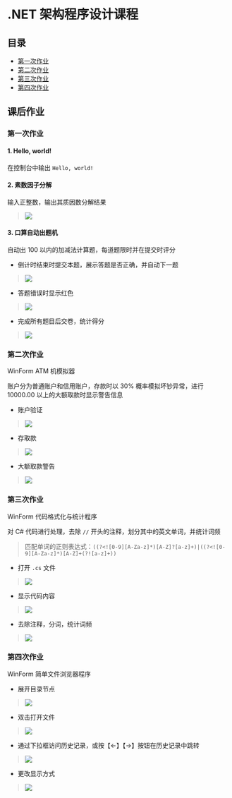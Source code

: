 # .NET 架构程序设计课程

## 目录
- [第一次作业](#第一次作业)
- [第二次作业](#第二次作业)
- [第三次作业](#第三次作业)
- [第四次作业](#第四次作业)

## 课后作业

### 第一次作业

#### 1. Hello, world!

在控制台中输出 `Hello, world!`

#### 2. 素数因子分解

输入正整数，输出其质因数分解结果

> ![](%E7%AC%AC%E4%B8%80%E6%AC%A1%E4%BD%9C%E4%B8%9A/%E8%BF%90%E8%A1%8C%E6%88%AA%E5%9B%BE/PrimeFactors-1.png)

#### 3. 口算自动出题机

自动出 100 以内的加减法计算题，每道题限时并在提交时评分

- 倒计时结束时提交本题，展示答题是否正确，并自动下一题

> ![](%E7%AC%AC%E4%B8%80%E6%AC%A1%E4%BD%9C%E4%B8%9A/%E8%BF%90%E8%A1%8C%E6%88%AA%E5%9B%BE/ProblemGenerator-1.png)

- 答题错误时显示红色

> ![](%E7%AC%AC%E4%B8%80%E6%AC%A1%E4%BD%9C%E4%B8%9A/%E8%BF%90%E8%A1%8C%E6%88%AA%E5%9B%BE/ProblemGenerator-2.png)

- 完成所有题目后交卷，统计得分

> ![](%E7%AC%AC%E4%B8%80%E6%AC%A1%E4%BD%9C%E4%B8%9A/%E8%BF%90%E8%A1%8C%E6%88%AA%E5%9B%BE/ProblemGenerator-3.png)

### 第二次作业

WinForm ATM 机模拟器

账户分为普通账户和信用账户，存款时以 30% 概率模拟坏钞异常，进行 10000.00 以上的大额取款时显示警告信息

- 账户验证

> ![](%E7%AC%AC%E4%BA%8C%E6%AC%A1%E4%BD%9C%E4%B8%9A/%E8%BF%90%E8%A1%8C%E6%88%AA%E5%9B%BE/1.png)

- 存取款

> ![](%E7%AC%AC%E4%BA%8C%E6%AC%A1%E4%BD%9C%E4%B8%9A/%E8%BF%90%E8%A1%8C%E6%88%AA%E5%9B%BE/2.png)

- 大额取款警告

> ![](%E7%AC%AC%E4%BA%8C%E6%AC%A1%E4%BD%9C%E4%B8%9A/%E8%BF%90%E8%A1%8C%E6%88%AA%E5%9B%BE/3.png)

### 第三次作业

WinForm 代码格式化与统计程序

对 C# 代码进行处理，去除 `//` 开头的注释，划分其中的英文单词，并统计词频

> 匹配单词的正则表达式：`((?<![0-9][A-Za-z]*)[A-Z]?[a-z]+)|((?<![0-9][A-Za-z]*)[A-Z]+(?![a-z]+))`

- 打开 `.cs` 文件

> ![](%E7%AC%AC%E4%B8%89%E6%AC%A1%E4%BD%9C%E4%B8%9A/%E8%BF%90%E8%A1%8C%E6%88%AA%E5%9B%BE/1.png)

- 显示代码内容

> ![](%E7%AC%AC%E4%B8%89%E6%AC%A1%E4%BD%9C%E4%B8%9A/%E8%BF%90%E8%A1%8C%E6%88%AA%E5%9B%BE/2.png)

- 去除注释，分词，统计词频

> ![](%E7%AC%AC%E4%B8%89%E6%AC%A1%E4%BD%9C%E4%B8%9A/%E8%BF%90%E8%A1%8C%E6%88%AA%E5%9B%BE/3.png)

### 第四次作业

WinForm 简单文件浏览器程序

- 展开目录节点

> ![](%E7%AC%AC%E5%9B%9B%E6%AC%A1%E4%BD%9C%E4%B8%9A/%E8%BF%90%E8%A1%8C%E6%88%AA%E5%9B%BE/1.png)

- 双击打开文件

> ![](%E7%AC%AC%E5%9B%9B%E6%AC%A1%E4%BD%9C%E4%B8%9A/%E8%BF%90%E8%A1%8C%E6%88%AA%E5%9B%BE/2.png)

- 通过下拉框访问历史记录，或按【←】【→】按钮在历史记录中跳转

> ![](%E7%AC%AC%E5%9B%9B%E6%AC%A1%E4%BD%9C%E4%B8%9A/%E8%BF%90%E8%A1%8C%E6%88%AA%E5%9B%BE/3.png)

- 更改显示方式

> ![](%E7%AC%AC%E5%9B%9B%E6%AC%A1%E4%BD%9C%E4%B8%9A/%E8%BF%90%E8%A1%8C%E6%88%AA%E5%9B%BE/4.png)